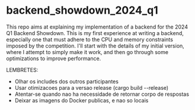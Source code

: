 # backend_showdown_2024_q1
This repo aims at explaining my implementation of a backend for the 2024 Q1 Backend Showdown. This is my first experience at writing a backend, especially one that must adhere to the CPU and memory constraints imposed by the competition. I'll start with the details of my initial version, where I attempt to simply make it work, and then go through some optimizations to improve performance.

LEMBRETES:
* Olhar os includes dos outros participantes
* Usar otimizacoes para a versao release (cargo build --release)
* Atentar-se quando nao ha necessidade de retornar corpo de respostas
* Deixar as imagens do Docker publicas, e nao so locais
